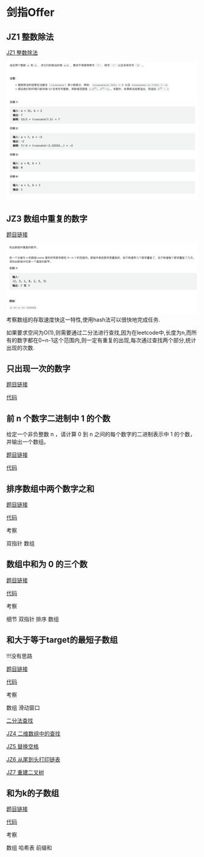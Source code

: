 # 剑指Offer

## JZ1 整数除法

[JZ1 整数除法](https://leetcode.cn/problems/xoh6Oh/)

![image-20230304171813144](readme.assets/image-20230304171813144.png)

## JZ3 数组中重复的数字

[题目链接](https://www.nowcoder.com/practice/6fe361ede7e54db1b84adc81d09d8524?tpId=265&tags=&title=&difficulty=0&judgeStatus=0&rp=1&sourceUrl=%2Fexam%2Foj%2Fta%3FtpId%3D13)  

![image-20230304155946411](readme.assets/image-20230304155946411.png)考察数组的存取速度快这一特性,使用hash法可以很快地完成任务. 

如果要求空间为O(1),则需要通过二分法进行查找,因为在leetcode中,长度为n,而所有的数字都在0~n-1这个范围内,则一定有重复的出现,每次通过查找两个部分,统计出现的次数.

## 只出现一次的数字

[题目链接](https://leetcode.cn/problems/WGki4K/)

[代码](JZ004/one/main.go)

## 前 n 个数字二进制中 1 的个数

给定一个非负整数 n ，请计算 0 到 n 之间的每个数字的二进制表示中 1 的个数，并输出一个数组。

[题目链接](https://leetcode.cn/problems/w3tCBm/)

[代码](JZ003/one/main.go)

## 排序数组中两个数字之和

[题目链接](https://leetcode.cn/problems/kLl5u1/)

[代码](JZ006/one/main.go)

考察

双指针 数组

## 数组中和为 0 的三个数

[题目链接](https://leetcode.cn/problems/1fGaJU/)

[代码](JZ007/one/main.go)

考察

细节 双指针 排序 数组

## 和大于等于target的最短子数组
!!!没有思路

[题目链接](https://leetcode.cn/problems/2VG8Kg/)

[代码](JZ008/one/main.go)

考察

数组  滑动窗口


[二分法查找](JZ3/binaryseach)

[JZ4 二维数组中的查找](https://www.nowcoder.com/practice/abc3fe2ce8e146608e868a70efebf62e?tpId=265&tags=&title=&difficulty=0&judgeStatus=0&rp=1&sourceUrl=%2Fexam%2Foj%2Fta%3FtpId%3D13)  

[JZ5 替换空格](https://www.nowcoder.com/practice/0e26e5551f2b489b9f58bc83aa4b6c68?tpId=265&tags=&title=&difficulty=0&judgeStatus=0&rp=1&sourceUrl=%2Fexam%2Foj%2Fta%3FtpId%3D13)  

[JZ6 从尾到头打印链表](https://www.nowcoder.com/practice/d0267f7f55b3412ba93bd35cfa8e8035?tpId=265&tags=&title=&difficulty=0&judgeStatus=0&rp=1&sourceUrl=%2Fexam%2Foj%2Fta%3FtpId%3D13)  

[JZ7 重建二叉树](https://www.nowcoder.com/practice/8a19cbe657394eeaac2f6ea9b0f6fcf6?tpId=265&tags=&title=&difficulty=0&judgeStatus=0&rp=1&sourceUrl=%2Fexam%2Foj%2Fta%3FtpId%3D13)  

## 和为k的子数组

[题目链接](https://leetcode.cn/problems/QTMn0o/https://leetcode.cn/problems/QTMn0o/)

[代码](JZ010/one/main.go)

考察

数组  哈希表 前缀和
